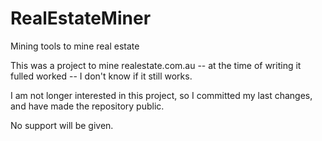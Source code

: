 # RealEstateMiner
Mining tools to mine real estate

This was a project to mine realestate.com.au -- at the time of writing it fulled worked -- I don't know if it still works.

I am not longer interested in this project, so I committed my last changes, and have made the repository public.

No support will be given.